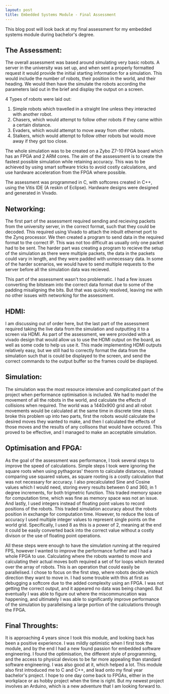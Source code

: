 ```yaml
---
layout: post
title: Embedded Systems Module - Final Assessment
---
```


This blog post will look back at my final assessment for my embedded systems module during bachelor's degree.

## The Assessment:

The overall assessment was based around simulating very basic robots. A server in the university was set up, and when sent a properly formatted request it would provide the initial starting information for a simulation. This would include the number of robots, their position in the world, and their heading. We would then have the simulate the robots according the parameters laid out in the brief and display the output on a screen. 

4 Types of robots were laid out:
1. Simple robots which travelled in a straight line unless they interacted with another robot.
2. Chasers, which would attempt to follow other robots if they came within a certain distance.
3. Evaders, which would attempt to move away from other robots.
4. Stalkers, which would attempt to follow other robots but would move away if they got too close.

The whole simulation was to be created on a Zybo Z7-10 FPGA board which has an FPGA and 2 ARM cores. The aim of the asssessment is to create the fastest possible simulation while retaining accuracy. This was to be achieved by using smart software tricks to avoid costly calculations, and use hardware acceleration from the FPGA where possible. 

The assessment was programmed in C, with softcores created in C++, using the Vitis IDE (A reskin of Eclipse). Hardware designs were designed and generated in Vivado.

## Networking:

The first part of the assessment required sending and recieving packets from the university server, in the correct format, such that they could be decoded. This required using Vivado to attach the inbuilt ethernet port to the Zynq processor. We then created a program to send data in the required format to the correct IP. This was not too difficult as usually only one packet had to be sent. The harder part was creating a program to recieve the setup of the simulation as there were multiple packets, the data in the packets could vary in length, and they were padded with unnecessary data. In some of the harder scenarios, we would have to send multiple requests to the server before all the simulation data was recieved. 

This part of the assessment wasn't too problematic. I had a few issues converting the bitsteam into the correct data format due to some of the padding misaligning the bits. But that was quickly resolved, leaving me with no other issues with networking for the assessment.

## HDMI:

I am discussing out of order here, but the last part of the assessment required taking the live data from the simulation and outputting it to a screen via HDMI. As part of the assessment, we were provided with a vivado design that would allow us to use the HDMI output on the board, as well as some code to help us use it. This made implementing HDMI outputs relatively easy, but we still had to correctly format the data from the simulation such that is could be displayed to the screen, and send the correct commands to the output buffer so the frames could be displayed.

## Simulation:

The simulation was the most resource intensive and complicated part of the project when performance optimisation is included. We had to model the movement of all the robots in the world, and calculate the effects of collisions when required. The world was a 1440x900 grid and all robot movements would be calculated at the same time in discrete time steps. I broke this problem up into two parts, first the robots would calculate the desired moves they wanted to make, and then I calculated the effects of those moves and the results of any collisons that would have occured. This proved to be effective, and I managed to make an acceptable simulation.

## Optimisation and FPGA:

As the goal of the assessment was performance, I took several steps to improve the speed of calculations. Simple steps I took were ignoring the square roots when using pythagoras' theorm to calculate distances, instead comparing use squared values, as square rooting is a costly calculation that was not necessary for accuracy. I also precalculated Sine and Cosine values which I would need, storing every results between 0 and 360, in 1 degree increments, for both trigmetric function. This traded memory space for computation time, which was fine as memory space was not an issue. And lastly, I used integers instead of floating point values to record positions of the robots. This traded simulation accuracy about the robots position in exchange for computation time. However, to reduce the loss of accuracy I used multiple integer values to represent single points on the world grid. Specifically, I used 8 as this is a power of 2, meaning at the end it could be easily converted back into the correct value without a costly divison or the use of floating point operations. 

All these steps were enough to have the simulation running at the required FPS, however I wanted to improve the performance further and I had a whole FPGA to use. Calculating where the robots wanted to move and calculating their actual moves both required a set of for loops which iterated over the array of robots. This is an operation that could easily be parallelised. I chose to focus on the first step, where robots decide which direction they want to move in. I had some trouble with this at first as debugging a softcore due to the added complexity using an FPGA. I was not getting the correct output, and it appeared no data was being changed. But eventually I was able to figure out where the miscommuncation was happening, and ultimately I was able to significantly improve performance of the simulation by parallelising a large portion of the calculations through the FPGA. 

## Final Throughts:

It is approaching 4 years since I took this module, and looking back has been a positive experience. I was mildly optimistic when I first took the module, and by the end I had a new found passion for embedded software engineering. I found the optimisation, the different style of programming, and the access to physical devices to be far more appealing than standard software engineering. I was also good at it, which helped a lot. This module also first introduced me to C and C++, and lead onto my final year bachelor's project. I hope to one day come back to FPGAs, either in the workplace or as hobby project when the time is right. But my newest project involves an Arduino, which is a new adventure that I am looking forward to. 
























